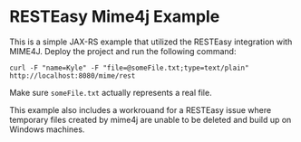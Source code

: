 # RESTEasy Mime4j Example

This is a simple JAX-RS example that utilized the RESTEasy integration with
MIME4J.  Deploy the project and run the following command:

```
curl -F "name=Kyle" -F "file=@someFile.txt;type=text/plain" http://localhost:8080/mime/rest
```

Make sure `someFile.txt` actually represents a real file.

This example also includes a workrouand for a RESTEasy issue where temporary
files created by mime4j are unable to be deleted and build up on Windows
machines.
